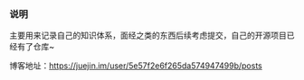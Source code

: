### 说明

主要用来记录自己的知识体系，面经之类的东西后续考虑提交，自己的开源项目已经有了仓库~

博客地址：https://juejin.im/user/5e57f2e6f265da574947499b/posts